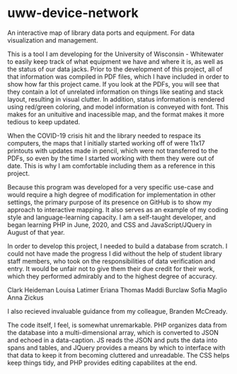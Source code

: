 # uww-device-network
An interactive map of library data ports and equipment. For data visualization and management. 

This is a tool I am developing for the University of Wisconsin - Whitewater to easily keep track of what equipment we have
and where it is, as well as the status of our data jacks. Prior to the development of this project, all of that information
was compiled in PDF files, which I have included in order to show how far this project came. If you look at the PDFs, you 
will see that they contain a lot of unrelated information on things like seating and stack layout, resulting in visual clutter.
In addition, status information is rendered using red/green coloring, and model information is conveyed with font. This makes
for an unituitive and inacessible map, and the format makes it more tedious to keep updated. 

When the COVID-19 crisis hit and the library needed to respace its computers, the maps that I initially started working off of
were 11x17 printouts with updates made in pencil, which were not transferred to the PDFs, so even by the time I started working
with them they were out of date. This is why I am comfortable including them as a reference in this project.

Because this program was developed for a very specific use-case and would require a high degree of modification for implementation
in other settings, the primary purpose of its presence on GitHub is to show my approach to interactive mapping. It also serves as
an example of my coding style and language-learning capacity. I am a self-taught developer, and began learning PHP in June, 2020,
and CSS and JavaScript/JQuery in August of that year.

In order to develop this project, I needed to build a database from scratch. I could not have made the progress I did without the
help of student library staff members, who took on the responsibilities of data verification and entry. It would be unfair not to
give them their due credit for their work, which they performed admirably and to the highest degree of accuracy.

Clark Heideman
Louisa Latimer
Eriana Thomas
Maddi Burclaw
Sofia Maglio
Anna Zickus

I also recieved invaluable guidance from my colleague, Branden McCready.

The code itself, I feel, is somewhat unremarkable. PHP organizes data from the database into a multi-dimensional array, which is
converted to JSON and echoed in a data-caption. JS reads the JSON and puts the data into spans and tables, and JQuery provides
a means by which to interface with that data to keep it from becoming cluttered and unreadable. The CSS helps keep things tidy,
and PHP provides editing capabilites at the end.

